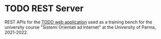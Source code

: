 # TODO REST Server

REST APIs for the [TODO web application][1] used as a training bench for the university course "Sistemi Orientati ad
Internet" at the University of Parma, 2021-2022.

[1]: https://github.com/SOI-Unipr/todo-app
